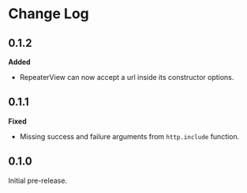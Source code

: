 # Change Log

## 0.1.2

**Added**

* RepeaterView can now accept a url inside its constructor options.

## 0.1.1

**Fixed**

* Missing success and failure arguments from `http.include` function.

## 0.1.0

Initial pre-release.